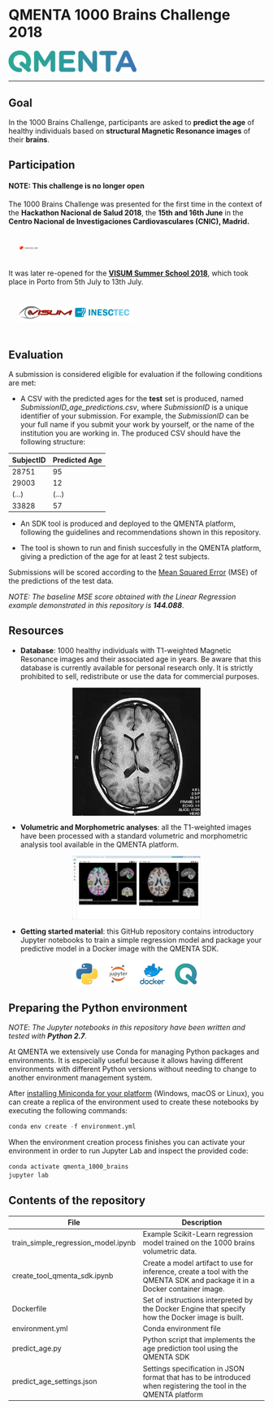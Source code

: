 # QMENTA 1000 Brains Challenge 2018

<img src="assets/qmenta_logo.png" alt="QMENTA" style="width: 50%">

----------------

## Goal

In the 1000 Brains Challenge, participants are asked to **predict the age** of healthy individuals based on **structural Magnetic Resonance images** of their **brains**.

## Participation

#### NOTE: This challenge is no longer open

The 1000 Brains Challenge was presented for the first time in the context of the **Hackathon Nacional de Salud 2018**, the **15th and 16th June** in the **Centro Nacional de Investigaciones Cardiovasculares (CNIC), Madrid.** 

<div style="width: 100%; overflow: hidden;">
  <div style="float: left; width: 15%; padding: 20px">
    <img src="assets/hackaton_salud_logo.png" alt="Hackaton Salud" style="width: 50%">
  </div>
  <div style="float: left; width: 15%;">
    
  </div>
</div>

It was later re-opened for the **[VISUM Summer School 2018](http://visum.inesctec.pt/)**, which took place in Porto from 5th July to 13th July. 

<div style="width: 100%; overflow: hidden;">
  <div style="float: left; width: 45%; padding: 20px">
    <img src="assets/visum2018.png" alt="Hackaton Salud" style="width: 100%">
  </div>
  <div style="float: left; width: 45%;">
    
  </div>
</div>

## Evaluation

A submission is considered eligible for evaluation if the following conditions are met:

- A CSV with the predicted ages for the **test** set is produced, named *SubmissionID_age_predictions.csv*, where *SubmissionID* is a unique identifier of your submission. For example, the *SubmissionID* can be your full name if you submit your work by yourself, or the name of the institution you are working in. The produced CSV should have the following structure:

SubjectID | Predicted Age
--------- | -------------
28751 | 95
29003 | 12
(...) | (...)
33828 | 57

- An SDK tool is produced and deployed to the QMENTA platform, following the guidelines and recommendations shown in this repository.

- The tool is shown to run and finish succesfully in the QMENTA platform, giving a prediction of the age for at least 2 test subjects.


Submissions will be scored according to the [Mean Squared Error](http://scikit-learn.org/stable/modules/model_evaluation.html#mean-squared-error) (MSE) of the predictions of the test data.

_NOTE: The baseline MSE score obtained with the Linear Regression example demonstrated in this repository is **144.088**_.

## Resources

- **Database**: 1000 healthy individuals with T1-weighted Magnetic Resonance images and their associated age in years. Be aware that this database is currently available for personal research only. It is strictly prohibited to sell, redistribute or use the data for commercial purposes.

<img src="assets/t1_w.jpg" alt="T1-Weighted" style="display: block; margin-left: auto; margin-right: auto; width: 50%">

- **Volumetric and Morphometric analyses**: all the T1-weighted images have been processed with a standard volumetric and morphometric analysis tool available in the QMENTA platform.

<img src="assets/vol_morph_analysis.png" alt="Volumetric and Morphometric Analysis" style="display: block; margin-left: auto; margin-right: auto; width: 50%">

- **Getting started material**: this GitHub repository contains introductory Jupyter notebooks to train a simple regression model and package your predictive model in a Docker image with the QMENTA SDK.

<img src="assets/getting_started.png" alt="Getting started material" style="display: block; margin-left: auto; margin-right: auto; width: 50%">


## Preparing the Python environment

_NOTE_: _The Jupyter notebooks in this repository have been written and tested with **Python 2.7**._

At QMENTA we extensively use Conda for managing Python packages and environments. It is especially useful because it allows having different environments with different Python versions without needing to change to another environment management system. 

After [installing Miniconda for your platform](https://conda.io/docs/user-guide/install/index.html) (Windows, macOS or Linux), you can create a replica of the environment used to create these notebooks by executing the following commands:
```s
conda env create -f environment.yml
```

When the environment creation process finishes you can activate your environment in order to run Jupyter Lab and inspect the provided code:
```s
conda activate qmenta_1000_brains
jupyter lab
```

## Contents of the repository

File | Description
---- | -------------
train_simple_regression_model.ipynb | Example Scikit-Learn regression model trained on the 1000 brains volumetric data.
create_tool_qmenta_sdk.ipynb | Create a model artifact to use for inference, create a tool with the QMENTA SDK and package it in a Docker container image. 
Dockerfile | Set of instructions interpreted by the Docker Engine that specify how the Docker image is built.
environment.yml | Conda environment file
predict_age.py | Python script that implements the age prediction tool using the QMENTA SDK
predict_age_settings.json | Settings specification in JSON format that has to be introduced when registering the tool in the QMENTA platform
